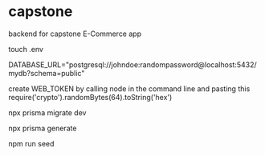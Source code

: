 # capstone

backend for capstone E-Commerce app

touch .env

DATABASE_URL="postgresql://johndoe:randompassword@localhost:5432/mydb?schema=public"

create WEB_TOKEN by calling node in the command line and pasting this require('crypto').randomBytes(64).toString('hex')

npx prisma migrate dev

npx prisma generate

npm run seed
